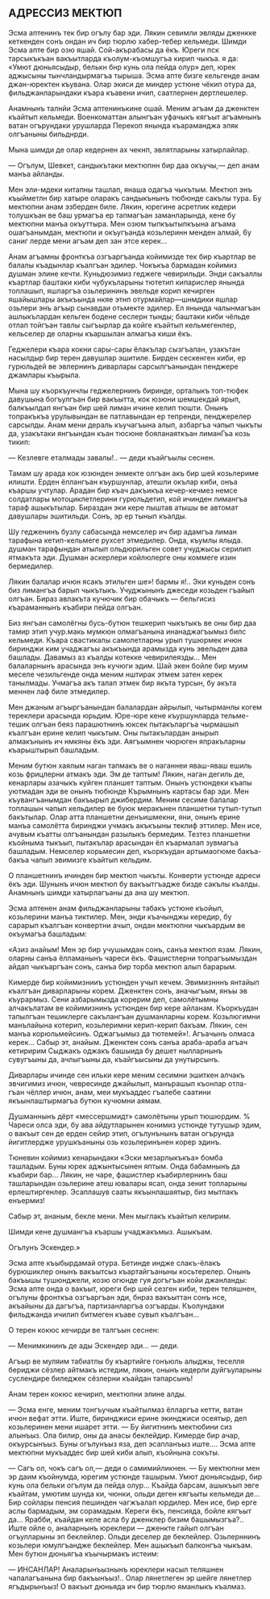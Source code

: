 ## АДРЕССИЗ МЕКТЮП

Эсма аптенинъ тек бир огълу бар эди.
Лякин севимли эвляды дженкке кеткенден сонъ ондан ич бир тюрлю хабер-тебер кельмеди.
Шимди Эсма апте бир озю яшай.
Сой-акърабасы да ёкъ.
Юреги пск тарсыкъкъан вакъытларда къолум-къомшугъа кирип чыкъа.
я да: «Умют дюньясыдыр, белькн бнр кунь ола пейда олур» деп, юрек аджысыны тынчландырмагъа тырыша.
Эсма апте бизге кельгенде анам джан-юректен къувана.
Олар экиси де миндер устюне чёкип отура да, фильджанларындаки къара къавени ичип, саатлернен дертлешелер.

Анамнынъ талнйи Эсма аптенинъкине ошай.
Меним агъам да дженктен къайтып кельмеди.
Военкоматтан алынгъан уфачыкъ кягъыт агъамнынъ ватан огърундаки урушларда Перекоп янында къараманджа эляк олгъаныны бильднрди.

Мына шимди де олар кедернен ах чекнп, эвлятларыны хатырлайлар.

— Огълум, Шевкет, сандыкътаки мектюпнн бир даа окъучы,— деп анам манъа айланды.

Мен эли-мдеки китапны ташлап, янаша одагъа чыкътым.
Мектюп энъ къыйметлн бир хатыре оларакъ сандыкънынъ тюбюнде сакълы тура.
Бу мектюпни анам эзберден биле.
Лякин, юрегине асретлик кедери толушкъан ве баш урмагъа ер тапмагъан заманларында, кене бу мектюпни манъа окъуттыра.
Мен озюм тыпкъытыпкъына агъама ошагъанымдан, мектюпи и окъугъанда козьлеринн менден алмай, 6у саниг лерде мени агъам деп зан этсе керек...

Анам агъамны фронткъа озгъаргъанда койимизде тек бир къартлар ве балалы къадынлар къалгъан эдилер.
Чокъкъа бармадан койимиз душман элине кечти.
Куньдюзимиз геджеге чевирильди.
Энди сакъаллы къартлар баштаки киби чубукъларыны тютетип кипарислер янында топлашып, яшларгъа озьлерининъ эвельде корип кечирген яшайышлары акъкъында нкяе этнп отурмайлар—шнмдики яшлар озьлери энъ агъыр сынавдаи отьмекте эдилер.
Ел янында чалынмагъан ашлыкълардан кельген бодене сеслерн тынды; баштаки киби чёльде отлап тойгъан тавлы сыгъырлар да койге къайтып кельмегенлер, кельселер де оларны къаршылан алмагъа киши ёкъ.

Геджелери къара кокни сары-сары ёлакълар сызгъалан, узакътан насылдыр бир терен давушлар эшитиле.
Бирден сескенген киби, ер гурюльдей ве эвлернинъ диварлары сарсылгъанындан пенджере джамлары къырыла.

Мына шу къоркъунчлы геджелернинъ биринде, орталыкъ топ-тюфек давушына богъулгъан бир вакъытта, кок юзюни шемшекдай ярып, балкъылдап янгъан бир шей лиман ичине келип тюшти.
Онынъ топракъкъа урулывындан ве патлавындан ер тепренди, пенджерелер сарсылды.
Анам мени дераль къучагъына алып, азбаргъа чапып чыкъты да, узакътаки янгъындан къан тюсюне бояланаяткъан лиманГъа козь тикип:

— Кезлевге еталмады завалы!.. — деди къайгъылы сеснен.












Тамам шу арада кок юзюнден энмекте олгъан акъ бир шей козьлериме илишти.
Ерден ёллангъан къуршунлар, атешли окълар киби, онъа къаршы учтулар.
Арадан бир къач дакъикъа кечер-кечмез немсе солдатлары мотоциклетлерини гурюльдетип, кой ичинден лимангъа тараф ашыкътылар.
Бираздан эки кере пыштав атышы ве автомат давушлары эшитильди.
Сонъ, эр ер тынып къалды.

Шу гедженинъ бузлу сабасында немселер ич бир адамгъа лиман тарафына кетип-кельмеге рухсет этмедилер.
Онда, къумлы ялыда.
душман тарафындан атылып ольдюрильген совет учуджысы серилип ятмакъта эди.
Душман аскерлери койлюлерге оны коммеге изин бермедилер.

Лякин балалар ичюн ясакъ этильген ше»!
бармы я!..
Эки куньден сонъ биз лимангъа барып чыкътыкъ.
Учуджынынъ джеседи козьден гъайып олгъан.
Бираз авлакъта кучючик бир обачыкъ — бельгисиз къараманнынъ къабири пейда олгъан.

Биз янгъан самолёгны бусь-бутюн тешкерип чыкътыкъ ве оны бир даа тамир этип учур.макь мумкюн олмагъанына инанаджагъымыз билс кельмеди.
Къара свастикалы самолетларны урып тушюрмек ичюн биринджи ким учаджагъы акъкъында арамызда кунь эвельден дава башлады.
Давамыз аз къалды котекке чевирилеязды...
Мен балаларнынъ арасында энъ кучюги эдим.
Шай экен бойле бир муим меселе чезильгенде онда меним нштирак этмем затен керек танылмады.
Учмагъа акъ талап этмек бир якъта турсын, бу акъта меннен лаф биле этмедилер.

Мен джаным агъыргъанындан балалардан айрылып, чытырманлы когем тереклери арасында юрьдим.
Юре-юре кене къуршунларда тельме-тешик олгъан беяз парашютнинъ юксек пытакъларгъа чырмашып къалгъан ерине келип чыкътым.
Оны пытакълардан анырып алмакънынъ ич нмкяны ёкъ эди.
Аягъымнен чюрюген япракъларны къарыштырып башладым.












Меним бутюн хаялым наган тапмакъ ве о наганнеи яваш-яваш ешиль козь фрицлерни атмакъ эди.
Эм де таптым!
Лякин, наган дегиль де, кенарлары азачыкъ куйген планшет таптым.
Онынъ устюндеки къапы уютмадан эди ве онынъ тюбюнде Кърымнынъ картасы бар эди.
Мен къувангъанымдан бакъырып джибердим.
Меним сесиме балалар топлашын чапып кельдилер ве буюк меракънен планшетни тутып-тутып бакътылар.
Олар атта планшетни денъишмекни, яни, онынъ ерине манъа самолётта биринджи учмакъ акъкъыны теклиф эттилер.
Мен исе, ачувым къатты олгъанындан разылыкъ бермедим.
Тезтез планшетни къойныма тыкъып, пытакълар арасындан ёл къармалап зувмагъа башладым.
Немселер корьмесин деп, къоркъудан артымаогюме бакъа-бакъа чапып эвимизге къайтып кельдим.

О планшетнинъ ичинден бир мектюп чыкъты.
Конверти устюнде адреси ёкъ эди.
Шунынъ ичюн мектюп бу вакъытгъадже бизде сакълы къалды.
Анамнынъ шимди хатырлагъаны да ана шу мектюп.

Эсма аптенен анам фильджанларыны табакъ устюне къойып, козьлерини манъа тиктилер.
Мен, энди къачынджы кередир, бу сарарып къалгъан конвертни ачып, ондан мектюпни чыкъардым ве окъумагъа башладым:

«Азиз анайым!
Мен эр бир учушымдан сонъ, санъа мектюп язам.
Лякин, оларны санъа ёлламанынъ чареси ёкъ.
Фашистлерни топрагъымыздан айдап чыкъаргъан сонъ, санъа бир торба мектюп алып барарым.

Кимерде бир койимизнииъ устюнден учып кечем.
Эвимизнннъ янтайып къалгъан диварларыны корем.
Дженктен сонъ, аначыгъым, янъы эв къурармыз.
Сени азбарымызда корерим деп, самолётымны алчакълатам ве койимизнинъ устюнден бир кере айланам.
Къоркъудан тапылгъан тешиклерге сакълангъан душманларны корем.
Козьлюгимни манълайына котерип, козьлеримни керип-керип бакъам.
Лякин, сен манъа корюльмейсинъ.
Оджагъымыз да тютемей»!.
Агъачынъ олмаса керек...
Сабыр эт, анайым.
Дженктен сонъ санъа араба-араба агъач кетиририм Сыджакъ оджакъ башыида бу дешет нылларнынъ сувугъыны да, ачлыгъыны да, къайгъысыны да унутырсынъ.

Диварлары ичинде сен ильки кере меним сесимни эшиткен алчакъ эвчигимиз ичюн, чевресинде джайылып, манърашып къонлар отла-гъан чёллер ичюн, анам, меи мукъаддес гъалебе саатини якъынлаштырмагъа бутюн кучюмни аямам.

Душманнынъ дёрт «мессершмидт» самолётыны урып тюшюрдим.
% Чареси олса эди, бу ава айдутларынен конимиз устюнде тутушыр эдим, о вакъыт сен де ерден сейир этип, огълунънынъ ватан огърунда йигитлердже урушкъаныны озь козьлеринънен корер эдинъ.

Тюневин койимиз кенарындаки «Эски мезарлыкъкъа» бомба ташладым.
Буны юрек аджынтысынен яптым.
Онда бабамнынъ да къабири бар...
Лякин, не чаре, фашистлер къабирлернинъ баш ташларындан озьлерине атеш ювалары ясап, онда зенит топларыны ерлештиргенлер.
Эсаплашув сааты якъынлашаятыр, биз мытлакъ енъермиз!

Сабыр эт, ананым, бекле мени.
Мен мыглакъ къайтып келирим.

Шимди кене душмангъа къаршы учаджакъмыз.
Ашыкъам.

Огълунъ Эскендер.»

Эсма апте къыбырдамай отура.
Бетинде индже слакъ-ёлакъ бурюшиклер онынъ вакъытсыз къартайгъаныны косьтерелер.
Онынъ бакъышы тушюнджели, козю огюнде гуя догъгъан койи джанланды: Эсма апте онда о вакъыт, юреги бнр шей сезген киби, терен теляшнен, огълуны фронткъа озгъаргъан эди, бнраз вакъыттан сонъ нсе, акъайыны да дагъгъа, партизанларгъа озгъарды.
Къолундаки фильджанда ичилип битмеген къаве сувып къалгъан...

О терен кокюс кечирди ве талгъын сеснен:

— Менимкининъ де ады Эскендер эди... — деди.

Агъыр ве муляим табиатлы бу къартийге гонъюль алыджы, теселля бериджи сёзлер айтмакъ истедим, лякин, онынъ кедерли дуйгъуларыны суслендире биледжек сёзлерни къайдан тапарсынъ!

Анам терен кокюс кечирип, мектюпни элине алды.

— Эсма енге, меним тонгъучым къайтылмаз ёлларгъа кетти, ватан ичюн вефат этти.
Иште, биринджиси ерине экинджиси осеятыр, деп козьлеринен мени ишарет этти.
— Бу йигитнинъ мектюбини сиз алынъыз.
Ола билир, оны да анасы беклейдир.
Кимерде бир ачар, окъурсынъыз.
Буны огълунъыз яза, деп эсапланъыз иште....
Эсма апте мектюпни мукъаддес бир шей киби алып, къойнына сокъты.

— Сагъ ол, чокъ сагъ ол,— деди о самимийликнен.
— Бу мектюпни мен эр даим къойнумда, юрегим устюнде ташырым.
Умют дюньясыдыр, бир кунь ола бельки огълум да пейда олур...
Къайда барсам, ашыкъып эвге къайтам, умютим шунда ки, чюнки, ольди деген кягъыты кельмеди де...
Бир сойлары пенсия пешинден чагжъалап юрдилер.
Мен исе, бир ерге аслы бармадым, эм сорамадым.
Кереги ёкъ, пенсияда, бойле кягъыт да...
Ярабби, къайдан келе асла бу дженклер бизим башымызгъа?..
Иште ойле о, аналарнынъ юреклери — дженкте гайып олгъан огъулларыны эп беклейлер.
Ольди деселер де беклейлер.
Озьлерннинъ козьлери юмулгъандже беклейлер.
Мен ашыкъып балконгъа чыкъам.
Мен бутюн дюньягъа къычырмакъ истеим:

— ИНСАНЛАР!
Аналарынъызнынъ юреклери насыл теляшнен чапалагъанына бир бакъынъыз!..
Олар лянетлеген эр шейге лянетлер ягъдырынъыз!
О вакъыт дюньяда ич бир тюрлю яманлыкъ къалмаз.
